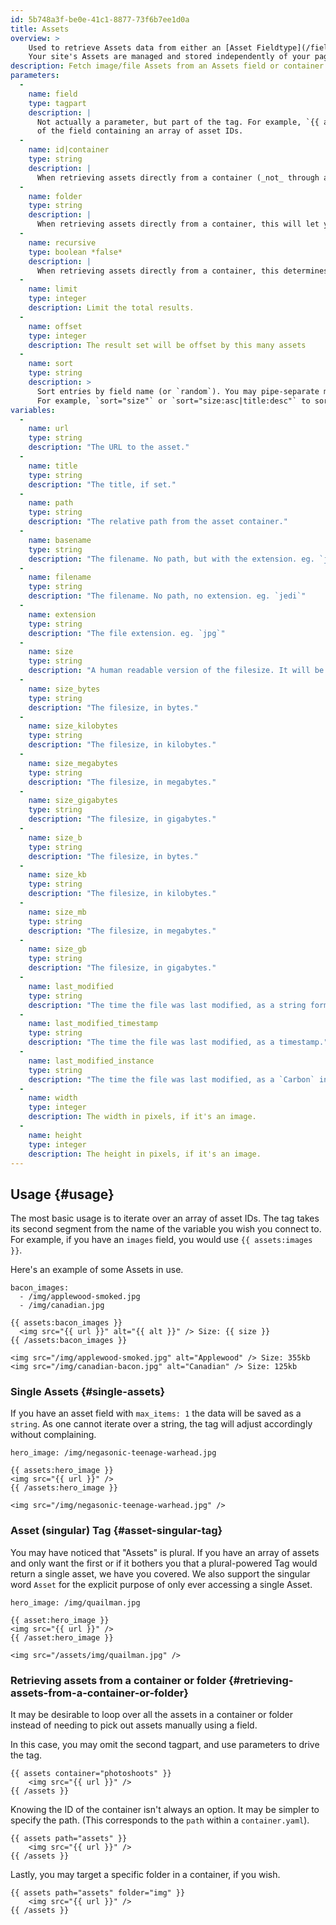 ```yaml
---
id: 5b748a3f-be0e-41c1-8877-73f6b7ee1d0a
title: Assets
overview: >
    Used to retrieve Assets data from either an [Asset Fieldtype](/fieldtypes/assets) or directly from an Container.
    Your site's Assets are managed and stored independently of your pages and entries and have a joined relationship through their `id`. [Learn more about Assets](/assets).
description: Fetch image/file Assets from an Assets field or container.
parameters:
  -
    name: field
    type: tagpart
    description: |
      Not actually a parameter, but part of the tag. For example, `{{ assets:photos }}` where `photos` is the name
      of the field containing an array of asset IDs.
  -
    name: id|container
    type: string
    description: |
      When retrieving assets directly from a container (_not_ through a field), this is the ID of the container.
  -
    name: folder
    type: string
    description: |
      When retrieving assets directly from a container, this will let you target a specific folder.
  -
    name: recursive
    type: boolean *false*
    description: |
      When retrieving assets directly from a container, this determines whether to get assets recursively through subdirectories.
  -
    name: limit
    type: integer
    description: Limit the total results.
  -
    name: offset
    type: integer
    description: The result set will be offset by this many assets
  -
    name: sort
    type: string
    description: >
      Sort entries by field name (or `random`). You may pipe-separate multiple fields for sub-sorting and specify sort direction of each field using a colon.  
      For example, `sort="size"` or `sort="size:asc|title:desc"` to sort by size then by title.  
variables:
  -
    name: url
    type: string
    description: "The URL to the asset."
  -
    name: title
    type: string
    description: "The title, if set."
  -
    name: path
    type: string
    description: "The relative path from the asset container."
  -
    name: basename
    type: string
    description: "The filename. No path, but with the extension. eg. `jedi.jpg`"
  -
    name: filename
    type: string
    description: "The filename. No path, no extension. eg. `jedi`"
  -
    name: extension
    type: string
    description: "The file extension. eg. `jpg`"
  -
    name: size
    type: string
    description: "A human readable version of the filesize. It will be displayed in the most appropriate format. eg. `36b`, `125KB`, `20MB`, `1.8GB`"
  -
    name: size_bytes
    type: string
    description: "The filesize, in bytes."
  -
    name: size_kilobytes
    type: string
    description: "The filesize, in kilobytes."
  -
    name: size_megabytes
    type: string
    description: "The filesize, in megabytes."
  -
    name: size_gigabytes
    type: string
    description: "The filesize, in gigabytes."
  -
    name: size_b
    type: string
    description: "The filesize, in bytes."
  -
    name: size_kb
    type: string
    description: "The filesize, in kilobytes."
  -
    name: size_mb
    type: string
    description: "The filesize, in megabytes."
  -
    name: size_gb
    type: string
    description: "The filesize, in gigabytes."
  -
    name: last_modified
    type: string
    description: "The time the file was last modified, as a string formatted by whats defined in your config. eg. `January 18th, 2015`"
  -
    name: last_modified_timestamp
    type: string
    description: "The time the file was last modified, as a timestamp."
  -
    name: last_modified_instance
    type: string
    description: "The time the file was last modified, as a `Carbon` instance."
  -
    name: width
    type: integer
    description: The width in pixels, if it's an image.
  -
    name: height
    type: integer
    description: The height in pixels, if it's an image.
---
```

## Usage {#usage}

The most basic usage is to iterate over an array of asset IDs. The tag takes its second segment from the name of the variable you wish you connect to. For example, if you have an `images` field, you would use `{{ assets:images }}`.

Here's an example of some Assets in use.

``` .language-yaml
bacon_images:
  - /img/applewood-smoked.jpg
  - /img/canadian.jpg
```

```
{{ assets:bacon_images }}
  <img src="{{ url }}" alt="{{ alt }}" /> Size: {{ size }}
{{ /assets:bacon_images }}
```

``` .language-output
<img src="/img/applewood-smoked.jpg" alt="Applewood" /> Size: 355kb
<img src="/img/canadian-bacon.jpg" alt="Canadian" /> Size: 125kb
```

### Single Assets {#single-assets}

If you have an asset field with `max_items: 1` the data will be saved as a `string`. As one cannot iterate over a string, the tag will adjust accordingly without complaining.

``` .language-yaml
hero_image: /img/negasonic-teenage-warhead.jpg
```

```
{{ assets:hero_image }}
<img src="{{ url }}" />
{{ /assets:hero_image }}
```

``` .language-output
<img src="/img/negasonic-teenage-warhead.jpg" />
```

### Asset (singular) Tag {#asset-singular-tag}

You may have noticed that "Assets" is plural.  If you have an array of assets and only want the first or if it bothers you that a plural-powered Tag would return a single asset, we have you covered. We also support the singular word `Asset` for the explicit purpose of only ever accessing a single Asset.

``` .language-yaml
hero_image: /img/quailman.jpg
```

```
{{ asset:hero_image }}
<img src="{{ url }}" />
{{ /asset:hero_image }}
```

``` .language-output
<img src="/assets/img/quailman.jpg" />
```

### Retrieving assets from a container or folder {#retrieving-assets-from-a-container-or-folder}

It may be desirable to loop over all the assets in a container or folder instead of needing to pick out assets manually using a field.

In this case, you may omit the second tagpart, and use parameters to drive the tag.

```
{{ assets container="photoshoots" }}
    <img src="{{ url }}" />
{{ /assets }}
```

Knowing the ID of the container isn't always an option. It may be simpler to specify the path. (This corresponds to
the `path` within a `container.yaml`).

```
{{ assets path="assets" }}
    <img src="{{ url }}" />
{{ /assets }}
```

Lastly, you may target a specific folder in a container, if you wish.

```
{{ assets path="assets" folder="img" }}
    <img src="{{ url }}" />
{{ /assets }}
```
